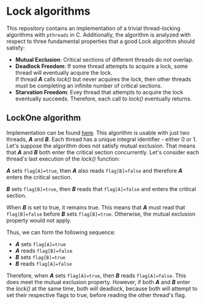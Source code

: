 # Lock algorithms
This repository contains an implementation of a trivial thread-locking algorithms with ```pthreads``` in C.
Additionally, the algorithm is analyzed with respect to three fundamental properties that a good Lock algorithm should satisfy:
<ul>
    <li><b>Mutual Exclusion</b>: Critical sections of different threads do not overlap.</li>
    <li><b>Deadlock Freedom</b>:
    If some thread attempts to acquire a lock, some thread will eventually acquire the lock. <br>
    If thread <b><i>A</i></b> calls <i>lock()</i> but never acquires the lock, then other threads must be completing an 
    infinite number of critical sections.
    </li>
    <li><b>Starvation Freedom</b>: Evey thread that attempts to acquire the lock eventually succeeds. 
    Therefore, each call to <i>lock()</i> eventually returns. 
    </li>
</ul>

## LockOne algorithm
Implementation can be found [here](LockOne.c).
This algorithm is usable with just two threads, <b><i>A</i></b> and <b><i>B</i></b>. 
Each thread has a unique integral identifier - either 0 or 1.  
Let's suppose the algorithm does not satisfy mutual exclusion. That means that  <b><i>A</i></b> and  <b><i>B</i></b> 
both enter the critical section concurrently. Let's consider each thread's last execution of the  <i>lock()</i> function:

 <b><i>A</i></b> sets ```flag[A]=true```, then  <b><i>A</i></b> also reads 
```flag[B]=false``` and therefore  <b><i>A</i></b> enters the critical section. 

<b><i>B</i></b> sets ```flag[B]=true```, then <b><i>B</i></b> reads that ```flag[A]=false``` and enters the critical section.

When <b><i>B</i></b> is set to true, it remains true. This means that <b><i>A</i></b> must read that 
```flag[B]=false``` before <b><i>B</i></b> sets ```flag[B]=true```. Otherwise, the mutual exclusion property would 
not apply. 

Thus, we can form the following sequence: 
* <b><i>A</i></b> sets ```flag[A]=true```
* <b><i>A</i></b> reads ```flag[B]=false```
* <b><i>B</i></b> sets ```flag[B]=true```
* <b><i>B</i></b> reads ```flag[A]=false```

Therefore, when <b><i>A</i></b> sets ```flag[A]=true```, then <b><i>B</i></b> reads ```flag[A]=false```.
This does meet the mutual exclusion property.
However, if both <b><i>A</i></b> and <b><i>B</i></b> enter the <i>lock()</i> at the same time, both will deadlock, because 
both will attempt to set their respective flags to true, before reading the other thread's flag.

 

